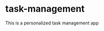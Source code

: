 # task-management

This is a personalized task management app

<!-- pending works -->
<!-- 1.rate limiting not applied  -->
<!-- 2.  block person logic not applied -->
<!-- 3.creating controller and  error handling should be improved -->
<!-- 4. at some places  we are returning null as data so have a look later  -->
<!-- 5. task status is remained to set  -->

<!--  1. work directly over the tasks tomorrow -->
